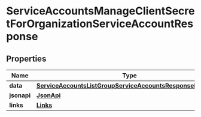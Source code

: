 

# ServiceAccountsManageClientSecretForOrganizationServiceAccountResponse


## Properties

| Name | Type | Description | Notes |
|------------ | ------------- | ------------- | -------------|
|**data** | [**ServiceAccountsListGroupServiceAccountsResponseDataInner**](ServiceAccountsListGroupServiceAccountsResponseDataInner.md) |  |  |
|**jsonapi** | [**JsonApi**](JsonApi.md) |  |  |
|**links** | [**Links**](Links.md) |  |  [optional] |



